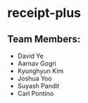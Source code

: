 # receipt-plus
## Team Members:
* David Ye
* Aarnav Gogri
* Kyunghyun Kim
* Joshua Yoo
* Suyash Pandit
* Carl Pontino
